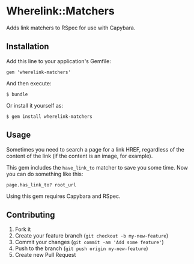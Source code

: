 # Wherelink::Matchers

Adds link matchers to RSpec for use with Capybara.

## Installation

Add this line to your application's Gemfile:

    gem 'wherelink-matchers'

And then execute:

    $ bundle

Or install it yourself as:

    $ gem install wherelink-matchers

## Usage

Sometimes you need to search a page for a link HREF, regardless of the content
of the link (if the content is an image, for example). 

This gem includes the `have_link_to` matcher to save you some time. Now you can
do something like this:

    page.has_link_to? root_url

Using this gem requires Capybara and RSpec.

## Contributing

1. Fork it
2. Create your feature branch (`git checkout -b my-new-feature`)
3. Commit your changes (`git commit -am 'Add some feature'`)
4. Push to the branch (`git push origin my-new-feature`)
5. Create new Pull Request
